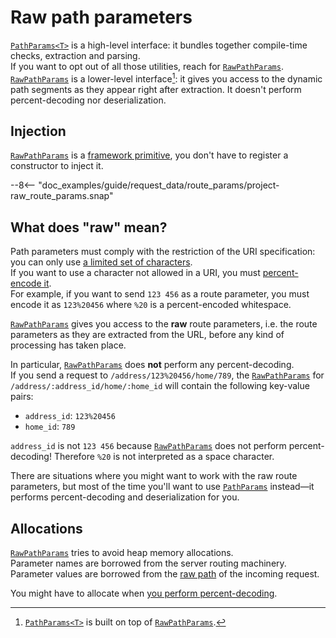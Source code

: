 # Raw path parameters

[`PathParams<T>`][PathParams] is a high-level interface: it bundles together compile-time checks,
extraction and parsing.  
If you want to opt out of all those utilities, reach for [`RawPathParams`][RawPathParams].  
[`RawPathParams`][RawPathParams] is a lower-level interface[^relationship]: it gives you access to the dynamic
path segments as they appear right after extraction.
It doesn't perform percent-decoding nor deserialization.

## Injection

[`RawPathParams`][RawPathParams] is a [framework primitive](../../dependency_injection/core_concepts/framework_primitives.md),
you don't have to register a constructor to inject it.

--8<-- "doc_examples/guide/request_data/route_params/project-raw_route_params.snap"

## What does "raw" mean?

Path parameters must comply with the restriction of the URI specification:
you can only use [a limited set of characters](https://datatracker.ietf.org/doc/html/rfc3986#section-2).  
If you want to use a character not allowed in a URI, you must [percent-encode it](https://developer.mozilla.org/en-US/docs/Glossary/Percent-encoding).  
For example, if you want to send `123 456` as a route parameter, you must encode it as
`123%20456` where `%20` is a percent-encoded whitespace.

[`RawPathParams`][RawPathParams] gives you access to the **raw** route parameters, i.e. the route parameters
as they are extracted from the URL, before any kind of processing has taken
place.

In particular, [`RawPathParams`][RawPathParams] does **not** perform any percent-decoding.  
If you send a request to `/address/123%20456/home/789`, the [`RawPathParams`][RawPathParams] for
`/address/:address_id/home/:home_id` will contain the following key-value pairs:

- `address_id`: `123%20456`
- `home_id`: `789`

`address_id` is not `123 456` because [`RawPathParams`][RawPathParams] does not perform percent-decoding!
Therefore `%20` is not interpreted as a space character.

There are situations where you might want to work with the raw route parameters, but
most of the time you'll want to use [`PathParams`][PathParams] instead—it performs percent-decoding
and deserialization for you.

## Allocations

[`RawPathParams`][RawPathParams] tries to avoid heap memory allocations.  
Parameter names are borrowed from the server routing machinery.  
Parameter values are borrowed from the [raw path](index.md) of the incoming request.

You might have to allocate when [you perform percent-decoding][EncodedParamValue::decode].


[^relationship]: [`PathParams<T>`][PathParams] is built on top of [`RawPathParams`][RawPathParams].

[PathParams]: ../../../api_reference/pavex/request/path/struct.PathParams.html
[RawPathParams]: ../../../api_reference/pavex/request/path/struct.RawPathParams.html
[EncodedParamValue::decode]: ../../../api_reference/pavex/request/path/struct.EncodedParamValue.html#method.decode